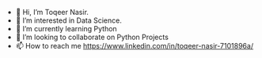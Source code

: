 - 👋 Hi, I’m Toqeer Nasir.
- 👀 I’m interested in Data Science.
- 🌱 I’m currently learning Python
- 💞️ I’m looking to collaborate on Python Projects
- 📫 How to reach me https://www.linkedin.com/in/toqeer-nasir-7101896a/

<!---
toqeern/toqeern is a ✨ special ✨ repository because its `README.md` (this file) appears on your GitHub profile.
You can click the Preview link to take a look at your changes.
--->
